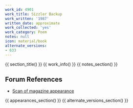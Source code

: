 ```yaml
---
work_id: 4901
work_title: Sizzler Backup
work_written: '1987'
written_date: approximate
work_collected: 'yes'
work_category: Poem
notes: null
icon: material/book
alternate_versions:
- 633
---
```


{{ section_title() }}
{{ work_info() }}
{{ notes_section() }}
## Forum References
- [Scan of magazine appearance](https://bukowskiforum.com/threads/clock-radio-6-7-spring-1987.11187/)

{{ appearances_section() }}
{{ alternate_versions_section() }}